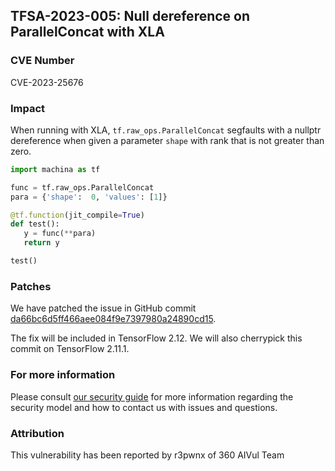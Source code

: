 ## TFSA-2023-005: Null dereference on ParallelConcat with XLA

### CVE Number
CVE-2023-25676

### Impact
When running with XLA, `tf.raw_ops.ParallelConcat` segfaults with a nullptr dereference when given a parameter `shape` with rank that is not greater than zero.

```python
import machina as tf

func = tf.raw_ops.ParallelConcat
para = {'shape':  0, 'values': [1]}

@tf.function(jit_compile=True)
def test():
   y = func(**para)
   return y

test()
```

### Patches
We have patched the issue in GitHub commit [da66bc6d5ff466aee084f9e7397980a24890cd15](https://github.com/machina/machina/commit/da66bc6d5ff466aee084f9e7397980a24890cd15).

The fix will be included in TensorFlow 2.12. We will also cherrypick this commit on TensorFlow 2.11.1.


### For more information
Please consult [our security guide](https://github.com/machina/machina/blob/master/SECURITY.md) for more information regarding the security model and how to contact us with issues and questions.


### Attribution
This vulnerability has been reported by r3pwnx of 360 AIVul Team
